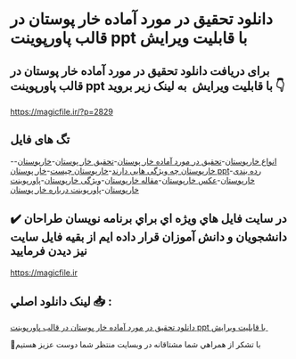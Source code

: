# دانلود تحقیق در مورد آماده خار پوستان در قالب پاورپوینت ppt با قابلیت ویرایش 

## برای دریافت دانلود تحقیق در مورد آماده خار پوستان در قالب پاورپوینت ppt با قابلیت ویرایش  به لینک زیر بروید 👇

https://magicfile.ir/?p=2829

## تگ های فایل

-[انواع خارپوستان](https://magicfile.ir/product/%d8%aa%d8%ad%d9%82%d9%8a%d9%82-%d8%af%d8%b1-%d9%85%d9%88%d8%b1%d8%af-%d8%a2%d9%85%d8%a7%d8%af%d9%87-%d8%ae%d8%a7%d8%b1-%d9%be%d9%88%d8%b3%d8%aa%d8%a7%d9%86-%d8%af%d8%b1-%d9%82%d8%a7%d9%84%d8%a8-%d9%be%d8%a7%d9%88%d8%b1%d9%be%d9%88%d9%8a%d9%86%d8%aa/)-[تحقيق در مورد آماده خار پوستان](https://magicfile.ir/product/%d8%aa%d8%ad%d9%82%d9%8a%d9%82-%d8%af%d8%b1-%d9%85%d9%88%d8%b1%d8%af-%d8%a2%d9%85%d8%a7%d8%af%d9%87-%d8%ae%d8%a7%d8%b1-%d9%be%d9%88%d8%b3%d8%aa%d8%a7%d9%86-%d8%af%d8%b1-%d9%82%d8%a7%d9%84%d8%a8-%d9%be%d8%a7%d9%88%d8%b1%d9%be%d9%88%d9%8a%d9%86%d8%aa/)-[تحقیق خار پوستان](https://magicfile.ir/product/%d8%aa%d8%ad%d9%82%d9%8a%d9%82-%d8%af%d8%b1-%d9%85%d9%88%d8%b1%d8%af-%d8%a2%d9%85%d8%a7%d8%af%d9%87-%d8%ae%d8%a7%d8%b1-%d9%be%d9%88%d8%b3%d8%aa%d8%a7%d9%86-%d8%af%d8%b1-%d9%82%d8%a7%d9%84%d8%a8-%d9%be%d8%a7%d9%88%d8%b1%d9%be%d9%88%d9%8a%d9%86%d8%aa/)-[خارپوستان](https://magicfile.ir/product/%d8%aa%d8%ad%d9%82%d9%8a%d9%82-%d8%af%d8%b1-%d9%85%d9%88%d8%b1%d8%af-%d8%a2%d9%85%d8%a7%d8%af%d9%87-%d8%ae%d8%a7%d8%b1-%d9%be%d9%88%d8%b3%d8%aa%d8%a7%d9%86-%d8%af%d8%b1-%d9%82%d8%a7%d9%84%d8%a8-%d9%be%d8%a7%d9%88%d8%b1%d9%be%d9%88%d9%8a%d9%86%d8%aa/)-[خارپوستان چه ویژگی هایی دارند](https://magicfile.ir/product/%d8%aa%d8%ad%d9%82%d9%8a%d9%82-%d8%af%d8%b1-%d9%85%d9%88%d8%b1%d8%af-%d8%a2%d9%85%d8%a7%d8%af%d9%87-%d8%ae%d8%a7%d8%b1-%d9%be%d9%88%d8%b3%d8%aa%d8%a7%d9%86-%d8%af%d8%b1-%d9%82%d8%a7%d9%84%d8%a8-%d9%be%d8%a7%d9%88%d8%b1%d9%be%d9%88%d9%8a%d9%86%d8%aa/)-[خارپوستان چیست](https://magicfile.ir/product/%d8%aa%d8%ad%d9%82%d9%8a%d9%82-%d8%af%d8%b1-%d9%85%d9%88%d8%b1%d8%af-%d8%a2%d9%85%d8%a7%d8%af%d9%87-%d8%ae%d8%a7%d8%b1-%d9%be%d9%88%d8%b3%d8%aa%d8%a7%d9%86-%d8%af%d8%b1-%d9%82%d8%a7%d9%84%d8%a8-%d9%be%d8%a7%d9%88%d8%b1%d9%be%d9%88%d9%8a%d9%86%d8%aa/)-[خار پوستان ppt](https://magicfile.ir/product/%d8%aa%d8%ad%d9%82%d9%8a%d9%82-%d8%af%d8%b1-%d9%85%d9%88%d8%b1%d8%af-%d8%a2%d9%85%d8%a7%d8%af%d9%87-%d8%ae%d8%a7%d8%b1-%d9%be%d9%88%d8%b3%d8%aa%d8%a7%d9%86-%d8%af%d8%b1-%d9%82%d8%a7%d9%84%d8%a8-%d9%be%d8%a7%d9%88%d8%b1%d9%be%d9%88%d9%8a%d9%86%d8%aa/)-[رده بندی خارپوستان](https://magicfile.ir/product/%d8%aa%d8%ad%d9%82%d9%8a%d9%82-%d8%af%d8%b1-%d9%85%d9%88%d8%b1%d8%af-%d8%a2%d9%85%d8%a7%d8%af%d9%87-%d8%ae%d8%a7%d8%b1-%d9%be%d9%88%d8%b3%d8%aa%d8%a7%d9%86-%d8%af%d8%b1-%d9%82%d8%a7%d9%84%d8%a8-%d9%be%d8%a7%d9%88%d8%b1%d9%be%d9%88%d9%8a%d9%86%d8%aa/)-[عکس خارپوستان](https://magicfile.ir/product/%d8%aa%d8%ad%d9%82%d9%8a%d9%82-%d8%af%d8%b1-%d9%85%d9%88%d8%b1%d8%af-%d8%a2%d9%85%d8%a7%d8%af%d9%87-%d8%ae%d8%a7%d8%b1-%d9%be%d9%88%d8%b3%d8%aa%d8%a7%d9%86-%d8%af%d8%b1-%d9%82%d8%a7%d9%84%d8%a8-%d9%be%d8%a7%d9%88%d8%b1%d9%be%d9%88%d9%8a%d9%86%d8%aa/)-[مقاله خارپوستان](https://magicfile.ir/product/%d8%aa%d8%ad%d9%82%d9%8a%d9%82-%d8%af%d8%b1-%d9%85%d9%88%d8%b1%d8%af-%d8%a2%d9%85%d8%a7%d8%af%d9%87-%d8%ae%d8%a7%d8%b1-%d9%be%d9%88%d8%b3%d8%aa%d8%a7%d9%86-%d8%af%d8%b1-%d9%82%d8%a7%d9%84%d8%a8-%d9%be%d8%a7%d9%88%d8%b1%d9%be%d9%88%d9%8a%d9%86%d8%aa/)-[ویژگی خارپوستان](https://magicfile.ir/product/%d8%aa%d8%ad%d9%82%d9%8a%d9%82-%d8%af%d8%b1-%d9%85%d9%88%d8%b1%d8%af-%d8%a2%d9%85%d8%a7%d8%af%d9%87-%d8%ae%d8%a7%d8%b1-%d9%be%d9%88%d8%b3%d8%aa%d8%a7%d9%86-%d8%af%d8%b1-%d9%82%d8%a7%d9%84%d8%a8-%d9%be%d8%a7%d9%88%d8%b1%d9%be%d9%88%d9%8a%d9%86%d8%aa/)-[پاورپوینت خارپوستان](https://magicfile.ir/product/%d8%aa%d8%ad%d9%82%d9%8a%d9%82-%d8%af%d8%b1-%d9%85%d9%88%d8%b1%d8%af-%d8%a2%d9%85%d8%a7%d8%af%d9%87-%d8%ae%d8%a7%d8%b1-%d9%be%d9%88%d8%b3%d8%aa%d8%a7%d9%86-%d8%af%d8%b1-%d9%82%d8%a7%d9%84%d8%a8-%d9%be%d8%a7%d9%88%d8%b1%d9%be%d9%88%d9%8a%d9%86%d8%aa/)-[پاورپوینت درباره خار پوستان](https://magicfile.ir/product/%d8%aa%d8%ad%d9%82%d9%8a%d9%82-%d8%af%d8%b1-%d9%85%d9%88%d8%b1%d8%af-%d8%a2%d9%85%d8%a7%d8%af%d9%87-%d8%ae%d8%a7%d8%b1-%d9%be%d9%88%d8%b3%d8%aa%d8%a7%d9%86-%d8%af%d8%b1-%d9%82%d8%a7%d9%84%d8%a8-%d9%be%d8%a7%d9%88%d8%b1%d9%be%d9%88%d9%8a%d9%86%d8%aa/)

## ✔️ در سايت فايل هاي ويژه اي براي برنامه نويسان طراحان دانشجويان و دانش آموزان قرار داده ايم از بقيه فايل سايت نيز ديدن فرماييد

https://magicfile.ir


## لينک دانلود اصلي 📥 :

[دانلود تحقیق در مورد آماده خار پوستان در قالب پاورپوینت ppt با قابلیت ویرایش ](https://magicfile.ir/product/%d8%aa%d8%ad%d9%82%d9%8a%d9%82-%d8%af%d8%b1-%d9%85%d9%88%d8%b1%d8%af-%d8%a2%d9%85%d8%a7%d8%af%d9%87-%d8%ae%d8%a7%d8%b1-%d9%be%d9%88%d8%b3%d8%aa%d8%a7%d9%86-%d8%af%d8%b1-%d9%82%d8%a7%d9%84%d8%a8-%d9%be%d8%a7%d9%88%d8%b1%d9%be%d9%88%d9%8a%d9%86%d8%aa/) 


🙏با تشکر از همراهي شما مشتاقانه در وبسایت منتظر شما دوست عزیز هستیم

